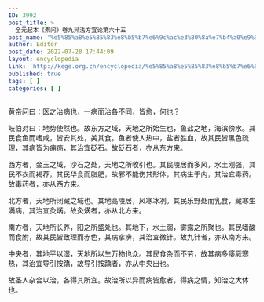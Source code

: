 ```yaml
---
ID: 3992
post_title: >
  全元起本《素问》卷九异法方宜论第六十五
post_name: '%e5%85%a8%e5%85%83%e8%b5%b7%e6%9c%ac%e3%80%8a%e7%b4%a0%e9%97%ae%e3%80%8b%e5%8d%b7%e4%b9%9d%e5%bc%82%e6%b3%95%e6%96%b9%e5%ae%9c%e8%ae%ba%e7%ac%ac%e5%85%ad%e5%8d%81%e4%ba%94'
author: Editor
post_date: 2022-07-28 17:44:09
layout: encyclopedia
link: 'http://kege.org.cn/encyclopedia/%e5%85%a8%e5%85%83%e8%b5%b7%e6%9c%ac%e3%80%8a%e7%b4%a0%e9%97%ae%e3%80%8b%e5%8d%b7%e4%b9%9d%e5%bc%82%e6%b3%95%e6%96%b9%e5%ae%9c%e8%ae%ba%e7%ac%ac%e5%85%ad%e5%8d%81%e4%ba%94'
published: true
tags: [ ]
categories: [ ]
---
```

黄帝问曰：医之治病也，一病而治各不同，皆愈，何也？

岐伯对曰：地势使然也。故东方之域，天地之所始生也，鱼盐之地，海滨傍水。其民食鱼而嗜咸，皆安其处，美其食。鱼者使人热中，盐者胜血，故其民皆黑色疏理，其病皆为痈疡，其治宜砭石。故砭石者，亦从东方来。

西方者，金玉之域，沙石之处，天地之所收引也。其民陵居而多风，水土刚强，其民不衣而褐荐，其民华食而脂肥，故邪不能伤其形体，其病生于内，其治宜毒药。故毒药者，亦从西方来。

北方者，天地所闭藏之域也。其地高陵居，风寒冰冽。其民乐野处而乳食，藏寒生满病，其治宜灸焫。故灸焫者，亦从北方来。

南方者，天地所长养，阳之所盛处也。其地下，水土弱，雾露之所聚也。其民嗜酸而食胕，故其民皆致理而赤色，其病挛痹，其治宜微针。故九针者，亦从南方来。

中央者，其地平以湿，天地所以生万物也众。其民食杂而不劳，故其病多痿厥寒热，其治宜导引按蹻，故导引按蹻者，亦从中央出也。

故圣人杂合以治，各得其所宜。故治所以异而病皆愈者，得病之情，知治之大体也。

&nbsp;